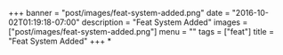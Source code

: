 +++
banner = "post/images/feat-system-added.png"
date = "2016-10-02T01:19:18-07:00"
description = "Feat System Added"
images = ["post/images/feat-system-added.png"]
menu = ""
tags = ["feat"]
title = "Feat System Added"
+++
* 
<!--more-->
